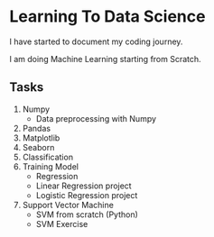 # Learning To Data Science

I have started to document my coding journey.

I am doing Machine Learning starting from Scratch.

## Tasks
1. Numpy
     - Data preprocessing with Numpy
2. Pandas
3. Matplotlib
4. Seaborn
5. Classification
6. Training Model
    - Regression
    - Linear Regression project
    - Logistic Regression project
7. Support Vector Machine
    - SVM from scratch (Python)
    - SVM Exercise
